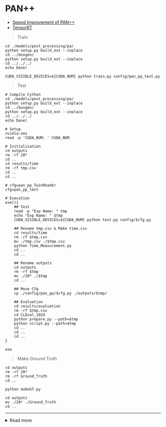 # PAN++

+ [Speed Improvement of PAN++](https://github.com/Zerohertz/pan_pp.pytorch/tree/SpeedImprovement)
+ [TensorRT](https://github.com/Zerohertz/pan_pp.pytorch/tree/TensorRT)

> Train

```shell
cd ./models/post_processing/pa/
python setup.py build_ext --inplace
cd ../boxgen/
python setup.py build_ext --inplace
cd ../../../
echo Done!

CUDA_VISIBLE_DEVICES=${CUDA_NUM} python train.py config/pan_pp_test.py
```

> Test

```shell
# Compile Cython
cd ./models/post_processing/pa/
python setup.py build_ext --inplace
cd ../boxgen/
python setup.py build_ext --inplace
cd ../../../
echo Done!

# Setup
nvidia-smi
read -p 'CUDA_NUM: ' CUDA_NUM

# Initialization
cd outputs
rm -rf 20*
cd ..
cd results/time
rm -rf tmp.csv
cd ..
cd ..

# cfg=pan_pp_TwinReader
cfg=pan_pp_test

# Execution
exe(){
    ## Test
    read -p "Exp Name: " tmp
    echo "Exp Name: " $tmp
    CUDA_VISIBLE_DEVICES=${CUDA_NUM} python test.py config/$cfg.py
    
    ## Rename tmp.csv & Make time.csv
    cd results/time
    rm -rf $tmp.csv
    mv ./tmp.csv ./$tmp.csv
    python Time_Measurement.py
    cd ..
    cd ..
    
    ## Rename outputs
    cd outputs
    rm -rf $tmp
    mv ./20* ./$tmp
    cd ..
    
    ## Move Cfg
    cp ./config/pan_pp/$cfg.py ./outputs/$tmp/
    
    ## Evaluation
    cd results/evaluation
    rm -rf $tmp.csv
    cd CLEval_1024
    python prepare.py --path=$tmp
    python script.py --path=$tmp
    cd ..
    cd ..
    cd ..
}

exe
```

> Make Ground Truth

```shell
cd outputs
rm -rf 20*
rm -rf Ground_Truth
cd ..

python makeGT.py

cd outputs
mv ./20* ./Ground_Truth
cd ..
```

---

<details>
<summary>Read more</summary>
<div>

## News
- (2022/12/08) We will release the code and models of FAST in [link](https://github.com/czczup/FAST).
- (2022/10/09) We release stabler code for PAN++, see [pan_pp_stable](https://github.com/whai362/pan_pp_stable).
- (2022/04/22) Update PAN++ ICDAR 2015 joint training & post-processing with vocabulary & visualization code.
- (2021/11/03) Paddle implementation of PAN, see [Paddle-PANet](https://github.com/simplify23/Paddle-PANet). Thanks @simplify23.
- (2021/04/08) PSENet and PAN are included in [MMOCR](https://github.com/open-mmlab/mmocr).

## Introduction
This repository contains the official implementations of [PSENet](https://openaccess.thecvf.com/content_CVPR_2019/html/Wang_Shape_Robust_Text_Detection_With_Progressive_Scale_Expansion_Network_CVPR_2019_paper.html), [PAN](https://openaccess.thecvf.com/content_ICCV_2019/html/Wang_Efficient_and_Accurate_Arbitrary-Shaped_Text_Detection_With_Pixel_Aggregation_Network_ICCV_2019_paper.html), [PAN++](https://arxiv.org/abs/2105.00405).

<details open>
<summary>Text Detection</summary>

- [x] [PSENet (CVPR'2019)](config/psenet/)
- [x] [PAN (ICCV'2019)](config/pan/)
- [x] [FAST (Arxiv'2021)](config/fast/)
</details>

<details open>
<summary>Text Spotting</summary>

- [x] [PAN++ (TPAMI'2021)](config/pan_pp)

</details>

## Installation

First, clone the repository locally:

```shell
git clone https://github.com/whai362/pan_pp.pytorch.git
```

Then, install PyTorch 1.1.0+, torchvision 0.3.0+, and other requirements:

```shell
conda install pytorch torchvision -c pytorch
pip install -r requirement.txt
```

Finally, compile codes of post-processing:

```shell
# build pse and pa algorithms
sh ./compile.sh
```

## Dataset
Please refer to [dataset/README.md](dataset/README.md) for dataset preparation.

## Training
```shell
CUDA_VISIBLE_DEVICES=0,1,2,3 python train.py ${CONFIG_FILE}
```
For example:
```shell
CUDA_VISIBLE_DEVICES=0,1,2,3 python train.py config/pan/pan_r18_ic15.py
```

## Testing

### Evaluate the performance

```shell
python test.py ${CONFIG_FILE} ${CHECKPOINT_FILE}
cd eval/
./eval_{DATASET}.sh
```
For example:
```shell
python test.py config/pan/pan_r18_ic15.py checkpoints/pan_r18_ic15/checkpoint.pth.tar
cd eval/
./eval_ic15.sh
```

### Evaluate the speed

```shell script
python test.py ${CONFIG_FILE} ${CHECKPOINT_FILE} --report_speed
```
For example:
```shell script
python test.py config/pan/pan_r18_ic15.py checkpoints/pan_r18_ic15/checkpoint.pth.tar --report_speed
```

### Visualization

```shell script
python test.py ${CONFIG_FILE} ${CHECKPOINT_FILE} --vis
```
For example:
```shell script
python test.py config/pan/pan_r18_ic15.py checkpoints/pan_r18_ic15/checkpoint.pth.tar --vis
```


## Citation

Please cite the related works in your publications if it helps your research:

### PSENet

```
@inproceedings{wang2019shape,
  title={Shape Robust Text Detection with Progressive Scale Expansion Network},
  author={Wang, Wenhai and Xie, Enze and Li, Xiang and Hou, Wenbo and Lu, Tong and Yu, Gang and Shao, Shuai},
  booktitle={Proceedings of the IEEE Conference on Computer Vision and Pattern Recognition},
  pages={9336--9345},
  year={2019}
}
```

### PAN

```
@inproceedings{wang2019efficient,
  title={Efficient and Accurate Arbitrary-Shaped Text Detection with Pixel Aggregation Network},
  author={Wang, Wenhai and Xie, Enze and Song, Xiaoge and Zang, Yuhang and Wang, Wenjia and Lu, Tong and Yu, Gang and Shen, Chunhua},
  booktitle={Proceedings of the IEEE International Conference on Computer Vision},
  pages={8440--8449},
  year={2019}
}
```

### PAN++

```
@article{wang2021pan++,
  title={PAN++: Towards Efficient and Accurate End-to-End Spotting of Arbitrarily-Shaped Text},
  author={Wang, Wenhai and Xie, Enze and Li, Xiang and Liu, Xuebo and Liang, Ding and Zhibo, Yang and Lu, Tong and Shen, Chunhua},
  journal={IEEE Transactions on Pattern Analysis and Machine Intelligence},
  year={2021},
  publisher={IEEE}
}
```

### FAST

```
@misc{chen2021fast,
  title={FAST: Searching for a Faster Arbitrarily-Shaped Text Detector with Minimalist Kernel Representation}, 
  author={Zhe Chen and Wenhai Wang and Enze Xie and ZhiBo Yang and Tong Lu and Ping Luo},
  year={2021},
  eprint={2111.02394},
  archivePrefix={arXiv},
  primaryClass={cs.CV}
}
```

## License

This project is developed and maintained by [IMAGINE Lab@National Key Laboratory for Novel Software Technology, Nanjing University](https://cs.nju.edu.cn/lutong/ImagineLab.html).

<img src="logo.jpg" alt="IMAGINE Lab">

This project is released under the [Apache 2.0 license](https://github.com/whai362/pan_pp.pytorch/blob/master/LICENSE).

</div>
</details>